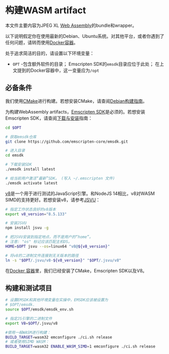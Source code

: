 ﻿# 构建WASM artifact

本文件主要内容为JPEG XL [Web Assembly](https://webassembly.org/)的bundle和wrapper。

以下说明假定你在使用最新的Debian、Ubuntu系统。对其他平台，或者你遇到了任何问题，请转而使用[Docker容器](developing_in_docke.sc.md)。

处于追求简洁的目的，请设置以下环境变量：

 * `OPT` -包含额外软件的目录；
   Emscripten SDK的`emsdk`目录应位于此处；
   在上文提到的Docker容器中，这一变量应为`/opt`

## 必备条件

我们使用[CMake](https://cmake.org/)进行构建。若想安装CMake，请查阅[Debian构建指南](building_in_debian.md)。

为构建WebAssembly artifacts，[Emscripten SDK](https://emscripten.org/)是必须的。若想安装Emscripten SDK，请查阅[下载与安装](https://emscripten.org/docs/getting_started/downloads.html)指南：

```bash
cd $OPT

# 获取emsdk仓库
git clone https://github.com/emscripten-core/emsdk.git

# 进入目录
cd emsdk

# 下载安装SDK
./emsdk install latest

# 给当前用户激活“最新”SDK。 (写入 ~/.emscripten 文件)
./emsdk activate latest
```

[v8](https://v8.dev/)是一个用于进行测试的JavaScript引擎。和NodeJS 14相比，v8对WASM SIMD的支持更好。若想安装v8，请参考[JSVU](https://github.com/GoogleChromeLabs/jsvu)：

```bash
# 指定工作状态良好的v8版本
export v8_version="8.5.133"

# 安装JSVU
npm install jsvu -g

# 把JSVU安装到指定地点，而不是用户的“home”。
# 注意: "os" 标记应该匹配主机OS。
HOME=$OPT jsvu --os=linux64 "v8@${v8_version}"

# 将v8的二进制文件连接到无关版本的路径
ln -s "$OPT/.jsvu/v8-${v8_version}" "$OPT/.jsvu/v8"
```

在[Docker 容器](developing_in_docke.sc.md)里，我们已经安装了CMake，Emscripten SDK以及V8。 

## 构建和测试项目

```bash
# 设置EMSDK和其他环境变量在实操中，EMSDK应该被设置为
# $OPT/emsdk.
source $OPT/emsdk/emsdk_env.sh

# 指定JS引擎的二进制文件
export V8=$OPT/.jsvu/v8

#使用一般WASM进行构建：
BUILD_TARGET=wasm32 emconfigure ./ci.sh release
# 或者使用SIMD WASM：
BUILD_TARGET=wasm32 ENABLE_WASM_SIMD=1 emconfigure ./ci.sh release
```
